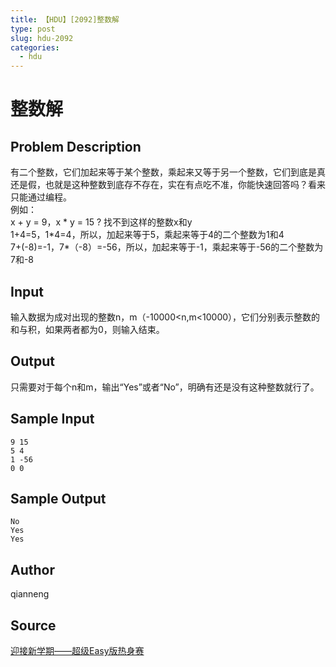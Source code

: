 ```yaml
---
title: 【HDU】[2092]整数解
type: post
slug: hdu-2092
categories:
  - hdu
---
```


# 整数解

## Problem Description

有二个整数，它们加起来等于某个整数，乘起来又等于另一个整数，它们到底是真还是假，也就是这种整数到底存不存在，实在有点吃不准，你能快速回答吗？看来只能通过编程。  
例如：  
x + y = 9，x \* y = 15 ? 找不到这样的整数x和y  
1+4=5，1\*4=4，所以，加起来等于5，乘起来等于4的二个整数为1和4  
7+(-8)=-1，7\*（-8）=-56，所以，加起来等于-1，乘起来等于-56的二个整数为7和-8

## Input

输入数据为成对出现的整数n，m（-10000<n,m<10000），它们分别表示整数的和与积，如果两者都为0，则输入结束。

## Output

只需要对于每个n和m，输出“Yes”或者“No”，明确有还是没有这种整数就行了。

## Sample Input

```
9 15
5 4
1 -56
0 0

```

## Sample Output

```
No
Yes
Yes

```

## Author

qianneng

## Source

[迎接新学期——超级Easy版热身赛](https://acm.hdu.edu.cn//search.php?field=problem&key=%D3%AD%BD%D3%D0%C2%D1%A7%C6%DA%A1%AA%A1%AA%B3%AC%BC%B6Easy%B0%E6%C8%C8%C9%ED%C8%FC&source=1&searchmode=source)
